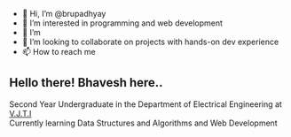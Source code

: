 - 👋 Hi, I’m @brupadhyay
- 👀 I’m interested in programming and web development
- 🌱 I’m 
- 💞️ I’m looking to collaborate on projects with hands-on dev experience
- 📫 How to reach me 

<h2> Hello there!</developers> Bhavesh here..</h2>
Second Year Undergraduate in the Department of Electrical Engineering at  <a href = "https://www.vjti.ac.in" > <u>V.J.T.I</u> </a> <br>
Currently learning Data Structures and Algorithms and Web Development

